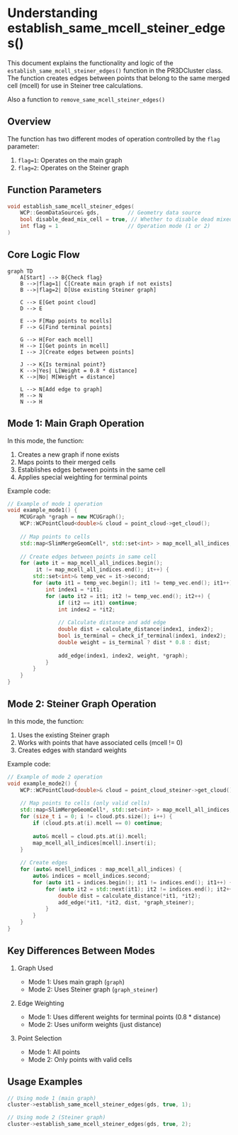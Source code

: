 # Understanding establish_same_mcell_steiner_edges()

This document explains the functionality and logic of the `establish_same_mcell_steiner_edges()` function in the PR3DCluster class. The function creates edges between points that belong to the same merged cell (mcell) for use in Steiner tree calculations.

Also a function to `remove_same_mcell_steiner_edges()`

## Overview

The function has two different modes of operation controlled by the `flag` parameter:
1. `flag=1`: Operates on the main graph
2. `flag=2`: Operates on the Steiner graph

## Function Parameters

```cpp
void establish_same_mcell_steiner_edges(
    WCP::GeomDataSource& gds,         // Geometry data source
    bool disable_dead_mix_cell = true, // Whether to disable dead mixed cells
    int flag = 1                      // Operation mode (1 or 2)
)
```

## Core Logic Flow

```mermaid
graph TD
    A[Start] --> B{Check flag}
    B -->|flag=1| C[Create main graph if not exists]
    B -->|flag=2| D[Use existing Steiner graph]
    
    C --> E[Get point cloud]
    D --> E
    
    E --> F[Map points to mcells]
    F --> G[Find terminal points]
    
    G --> H[For each mcell]
    H --> I[Get points in mcell]
    I --> J[Create edges between points]
    
    J --> K{Is terminal point?}
    K -->|Yes| L[Weight = 0.8 * distance]
    K -->|No| M[Weight = distance]
    
    L --> N[Add edge to graph]
    M --> N
    N --> H
```

## Mode 1: Main Graph Operation

In this mode, the function:
1. Creates a new graph if none exists
2. Maps points to their merged cells
3. Establishes edges between points in the same cell
4. Applies special weighting for terminal points

Example code:

```cpp
// Example of mode 1 operation
void example_mode1() {
    MCUGraph *graph = new MCUGraph();
    WCP::WCPointCloud<double>& cloud = point_cloud->get_cloud();
    
    // Map points to cells
    std::map<SlimMergeGeomCell*, std::set<int> > map_mcell_all_indices;
    
    // Create edges between points in same cell
    for (auto it = map_mcell_all_indices.begin(); 
         it != map_mcell_all_indices.end(); it++) {
        std::set<int>& temp_vec = it->second;
        for (auto it1 = temp_vec.begin(); it1 != temp_vec.end(); it1++) {
            int index1 = *it1;
            for (auto it2 = it1; it2 != temp_vec.end(); it2++) {
                if (it2 == it1) continue;
                int index2 = *it2;
                
                // Calculate distance and add edge
                double dist = calculate_distance(index1, index2);
                bool is_terminal = check_if_terminal(index1, index2);
                double weight = is_terminal ? dist * 0.8 : dist;
                
                add_edge(index1, index2, weight, *graph);
            }
        }
    }
}
```

## Mode 2: Steiner Graph Operation

In this mode, the function:
1. Uses the existing Steiner graph
2. Works with points that have associated cells (mcell != 0)
3. Creates edges with standard weights

Example code:

```cpp
// Example of mode 2 operation
void example_mode2() {
    WCP::WCPointCloud<double>& cloud = point_cloud_steiner->get_cloud();
    
    // Map points to cells (only valid cells)
    std::map<SlimMergeGeomCell*, std::set<int> > map_mcell_all_indices;
    for (size_t i = 0; i != cloud.pts.size(); i++) {
        if (cloud.pts.at(i).mcell == 0) continue;
        
        auto& mcell = cloud.pts.at(i).mcell;
        map_mcell_all_indices[mcell].insert(i);
    }
    
    // Create edges
    for (auto& mcell_indices : map_mcell_all_indices) {
        auto& indices = mcell_indices.second;
        for (auto it1 = indices.begin(); it1 != indices.end(); it1++) {
            for (auto it2 = std::next(it1); it2 != indices.end(); it2++) {
                double dist = calculate_distance(*it1, *it2);
                add_edge(*it1, *it2, dist, *graph_steiner);
            }
        }
    }
}
```

## Key Differences Between Modes

1. Graph Used
   - Mode 1: Uses main graph (`graph`)
   - Mode 2: Uses Steiner graph (`graph_steiner`)

2. Edge Weighting
   - Mode 1: Uses different weights for terminal points (0.8 * distance)
   - Mode 2: Uses uniform weights (just distance)

3. Point Selection
   - Mode 1: All points
   - Mode 2: Only points with valid cells

## Usage Examples

```cpp
// Using mode 1 (main graph)
cluster->establish_same_mcell_steiner_edges(gds, true, 1);

// Using mode 2 (Steiner graph)
cluster->establish_same_mcell_steiner_edges(gds, true, 2);
```